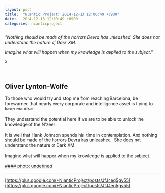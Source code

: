 ```yaml
---
layout: post
title:  "Niantic Project: 2014-12-13 12:00:49 +0900"
date:   2014-12-13 12:00:49 +0900
categories: nianticproject
---
```

*"Nothing should be made of the horrors Devra has unleashed. She does not understand the nature of Dark XM.*

*Imagine what will happen when my knowledge is applied to the subject."*

x<div class="shared"><br /><h2>Oliver Lynton-Wolfe</h2>To those who would try and stop me from reaching Barcelona, be forewarned that nearly every corporate and intelligence asset is trying to keep me alive.<br /><br />They understand the potential here if we are to be able to unlock the knowledge of the N’zeer.  <br /><br />It is well that Hank Johnson spends his  time in contemplation. And nothing should be made of the horrors Devra has unleashed.  She does not understand the nature of Dark XM.  <br /><br />Imagine what will happen when my knowledge is applied to the subject.<br /><br /></div>
[#### photo: undefined](https://lh5.googleusercontent.com/-XRNqXlVVsn4/VIuq2SEElgI/AAAAAAAAAWQ/ToHppQfWJWo/Barkeno.png "")
- - -
[https://plus.google.com/+NianticProject/posts/JfJ4eq5gv55](https://plus.google.com/+NianticProject/posts/JfJ4eq5gv55)
